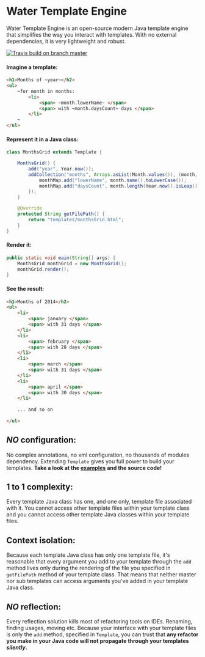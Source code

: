 Water Template Engine
===

Water Template Engine is an open-source modern Java template engine that simplifies the way you interact with templates.
With no external dependencies, it is very lightweight and robust.

[![Travis build on branch master](https://api.travis-ci.org/tiagobento/watertemplate-engine.svg?branch=master)](https://travis-ci.org/tiagobento/watertemplate-engine)

#### Imagine a template:
```html
<h1>Months of ~year~</h2>
<ul>
    ~for month in months:
        <li>
            <span> ~month.lowerName~ </span>
            <span> with ~month.daysCount~ days </span>
        </li>
    ~
</ul>
``` 

#### Represent it in a Java class:
```java
class MonthsGrid extends Template {

    MonthsGrid() {
        add("year", Year.now());
        addCollection("months", Arrays.asList(Month.values()), (month, monthMap) -> {
            monthMap.add("lowerName", month.name().toLowerCase());
            monthMap.add("daysCount", month.length(Year.now().isLeap()));
        });
    }

    @Override
    protected String getFilePath() {
        return "templates/monthsGrid.html";
    }
}
```

#### Render it:
```java
public static void main(String[] args) {
    MonthsGrid monthGrid = new MonthsGrid();
    monthGrid.render();
}
```

#### See the result:
```html
<h1>Months of 2014</h2>
<ul>
    <li>
        <span> january </span>
        <span> with 31 days </span>
    </li>
    <li>
        <span> february </span>
        <span> with 28 days </span>
    </li>
    <li>
        <span> march </span>
        <span> with 31 days </span>
    </li>
    <li>
        <span> april </span>
        <span> with 30 days </span>
    </li>
    
    ... and so on
    
</ul>
```
    
_NO_ configuration:
--
No complex annotations, no xml configuration, no thousands of modules dependency. Extending `Template`
gives you full power to build your templates. **Take a look at the [examples](watertexample-example/src/main/java/org/watertemplate/example/app/Main.java) and the source code!**

1 to 1 complexity:
---
Every template Java class has one, and one only, template file associated with it.
You cannot access other template files within your template class and you cannot access
other template Java classes within your template files.

Context isolation:
---
Because each template Java class has only one template file, it's reasonable that every
argument you add to your template through the `add` method lives only during the rendering
of the file you specified in `getFilePath` method of your template class.
That means that neither master nor sub templates can access arguments you've added in your template Java class.

_NO_ reflection:
--
Every reflection solution kills most of refactoring tools on IDEs. Renaming, finding usages, moving etc.
Because your interface with your template files is only the `add` method, specified in `Template`, 
you can trust that **any refactor you make in your Java code will not propagate through your templates _silently_.**
